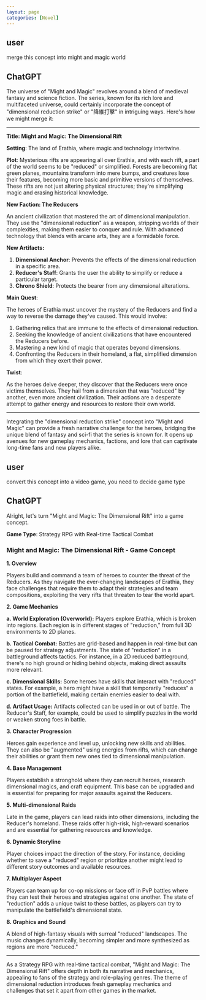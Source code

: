 ```yaml
---
layout: page
categories: [Novel]
---
```


## user
merge this concept into might and magic world

## ChatGPT
The universe of "Might and Magic" revolves around a blend of medieval fantasy and science fiction. The series, known for its rich lore and multifaceted universe, could certainly incorporate the concept of "dimensional reduction strike" or "降維打擊" in intriguing ways. Here's how we might merge it:

---

**Title: Might and Magic: The Dimensional Rift**

**Setting**: The land of Erathia, where magic and technology intertwine.

**Plot**: Mysterious rifts are appearing all over Erathia, and with each rift, a part of the world seems to be "reduced" or simplified. Forests are becoming flat green planes, mountains transform into mere bumps, and creatures lose their features, becoming more basic and primitive versions of themselves. These rifts are not just altering physical structures; they're simplifying magic and erasing historical knowledge.

**New Faction: The Reducers**

An ancient civilization that mastered the art of dimensional manipulation. They use the "dimensional reduction" as a weapon, stripping worlds of their complexities, making them easier to conquer and rule. With advanced technology that blends with arcane arts, they are a formidable force.

**New Artifacts:**

1. **Dimensional Anchor**: Prevents the effects of the dimensional reduction in a specific area.
2. **Reducer's Staff**: Grants the user the ability to simplify or reduce a particular target.
3. **Chrono Shield**: Protects the bearer from any dimensional alterations.

**Main Quest**: 

The heroes of Erathia must uncover the mystery of the Reducers and find a way to reverse the damage they've caused. This would involve:

1. Gathering relics that are immune to the effects of dimensional reduction.
2. Seeking the knowledge of ancient civilizations that have encountered the Reducers before.
3. Mastering a new kind of magic that operates beyond dimensions.
4. Confronting the Reducers in their homeland, a flat, simplified dimension from which they exert their power.

**Twist**: 

As the heroes delve deeper, they discover that the Reducers were once victims themselves. They hail from a dimension that was "reduced" by another, even more ancient civilization. Their actions are a desperate attempt to gather energy and resources to restore their own world.

---

Integrating the "dimensional reduction strike" concept into "Might and Magic" can provide a fresh narrative challenge for the heroes, bridging the unique blend of fantasy and sci-fi that the series is known for. It opens up avenues for new gameplay mechanics, factions, and lore that can captivate long-time fans and new players alike.

## user
convert this concept into a video game, you need to decide game type

## ChatGPT
Alright, let's turn "Might and Magic: The Dimensional Rift" into a game concept.

**Game Type**: Strategy RPG with Real-time Tactical Combat

### **Might and Magic: The Dimensional Rift - Game Concept**

**1. Overview**

Players build and command a team of heroes to counter the threat of the Reducers. As they navigate the ever-changing landscapes of Erathia, they face challenges that require them to adapt their strategies and team compositions, exploiting the very rifts that threaten to tear the world apart.

**2. Game Mechanics**

**a. World Exploration (Overworld):** Players explore Erathia, which is broken into regions. Each region is in different stages of "reduction," from full 3D environments to 2D planes. 

**b. Tactical Combat:** Battles are grid-based and happen in real-time but can be paused for strategy adjustments. The state of "reduction" in a battleground affects tactics. For instance, in a 2D reduced battleground, there's no high ground or hiding behind objects, making direct assaults more relevant.

**c. Dimensional Skills:** Some heroes have skills that interact with "reduced" states. For example, a hero might have a skill that temporarily "reduces" a portion of the battlefield, making certain enemies easier to deal with.

**d. Artifact Usage:** Artifacts collected can be used in or out of battle. The Reducer's Staff, for example, could be used to simplify puzzles in the world or weaken strong foes in battle.

**3. Character Progression**

Heroes gain experience and level up, unlocking new skills and abilities. They can also be "augmented" using energies from rifts, which can change their abilities or grant them new ones tied to dimensional manipulation.

**4. Base Management**

Players establish a stronghold where they can recruit heroes, research dimensional magics, and craft equipment. This base can be upgraded and is essential for preparing for major assaults against the Reducers.

**5. Multi-dimensional Raids**

Late in the game, players can lead raids into other dimensions, including the Reducer's homeland. These raids offer high-risk, high-reward scenarios and are essential for gathering resources and knowledge.

**6. Dynamic Storyline**

Player choices impact the direction of the story. For instance, deciding whether to save a "reduced" region or prioritize another might lead to different story outcomes and available resources.

**7. Multiplayer Aspect**

Players can team up for co-op missions or face off in PvP battles where they can test their heroes and strategies against one another. The state of "reduction" adds a unique twist to these battles, as players can try to manipulate the battlefield's dimensional state.

**8. Graphics and Sound**

A blend of high-fantasy visuals with surreal "reduced" landscapes. The music changes dynamically, becoming simpler and more synthesized as regions are more "reduced."

---

As a Strategy RPG with real-time tactical combat, "Might and Magic: The Dimensional Rift" offers depth in both its narrative and mechanics, appealing to fans of the strategy and role-playing genres. The theme of dimensional reduction introduces fresh gameplay mechanics and challenges that set it apart from other games in the market.